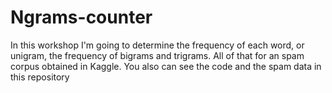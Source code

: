 # Ngrams-counter
In this workshop I'm going to determine the frequency of each word, or unigram, the frequency of bigrams and trigrams. All of that for an spam corpus obtained in Kaggle. You also can see the code and the spam data in this repository
